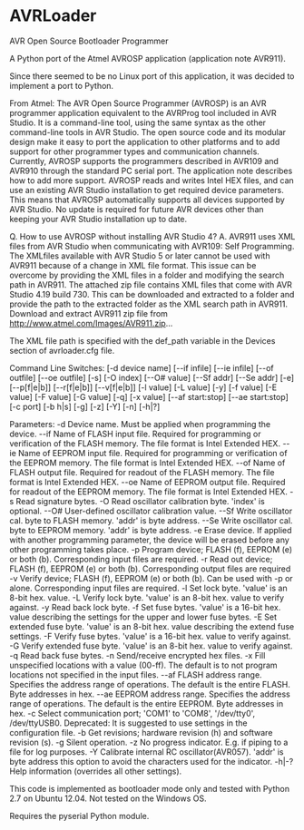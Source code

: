 # AVRLoader
AVR Open Source Bootloader Programmer

A Python port of the Atmel AVROSP application (application note AVR911).

Since there seemed to be no Linux port of this application, it was decided
to implement a port to Python. 

From Atmel:
  The AVR Open Source Programmer (AVROSP) is an AVR programmer application
  equivalent to the AVRProg tool included in AVR Studio. It is a 
  command-line tool, using the same syntax as the other command-line tools
  in AVR Studio. The open source code and its modular design make
  it easy to port the application to other platforms and to add support
  for other programmer types and communication channels. Currently,
  AVROSP supports the programmers described in AVR109 and AVR910
  through the standard PC serial port. The application note describes how 
  to add more support. AVROSP reads and writes Intel HEX files, and
  can use an existing AVR Studio installation to get required device 
  parameters. This means that AVROSP automatically supports all 
  devices supported by AVR Studio. No update is required for future AVR
  devices other than keeping your AVR Studio installation up to date.
  
  Q. How to use AVROSP without installing AVR Studio 4?
  A. AVR911 uses XML files from AVR Studio when communicating with 
     AVR109: Self Programming. The XMLfiles available with AVR Studio 5
     or later cannot be used with AVR911 because of a change in XML file
     format. This issue can be overcome by providing the XML files in a 
     folder and modifying the search path in AVR911. The attached zip file
     contains XML files that come with AVR Studio 4.19 build 730. This can
     be downloaded and extracted to a folder and provide the path to the 
     extracted folder as the XML search path in AVR911. Download and extract
     AVR911 zip file from http://www.atmel.com/Images/AVR911.zip...
     
The XML file path is specified with the def_path variable in the Devices
section of avrloader.cfg file.

Command Line Switches:
        [-d device name] [--if infile] [--ie infile] [--of outfile]
        [--oe outfile] [-s] [-O index] [--O# value] [--Sf addr] [--Se addr]
        [-e] [--p[f|e|b]] [--r[f|e|b]] [--v[f|e|b]] [-l value] [-L value]
        [-y] [-f value] [-E value] [-F value] [-G value] [-q] [-x value]
        [--af start:stop] [--ae start:stop] [-c port] [-b h|s] [-g] [-z]
        [-Y] [-n] [-h|?]

Parameters:
-d      Device name. Must be applied when programming the device.
--if    Name of FLASH input file. Required for programming or verification
        of the FLASH memory. The file format is Intel Extended HEX.
--ie    Name of EEPROM input file. Required for programming or verification
        of the EEPROM memory. The file format is Intel Extended HEX.
--of    Name of FLASH output file. Required for readout of the FLASH memory.
        The file format is Intel Extended HEX.
--oe    Name of EEPROM output file. Required for readout of the EEPROM
        memory. The file format is Intel Extended HEX.
-s      Read signature bytes.
-O      Read oscillator calibration byte. 'index' is optional.
--O#    User-defined oscillator calibration value.
--Sf    Write oscillator cal. byte to FLASH memory. 'addr' is byte address.
--Se    Write oscillator cal. byte to EEPROM memory. 'addr' is byte address.
-e      Erase device. If applied with another programming parameter, the
        device will be erased before any other programming takes place.
-p      Program device; FLASH (f), EEPROM (e) or both (b). Corresponding
        input files are required.
-r      Read out device; FLASH (f), EEPROM (e) or both (b). Corresponding
        output files are required
-v      Verify device; FLASH (f), EEPROM (e) or both (b). Can be used with
        -p or alone. Corresponding input files are required.
-l      Set lock byte. 'value' is an 8-bit hex. value.
-L      Verify lock byte. 'value' is an 8-bit hex. value to verify against.
-y      Read back lock byte.
-f      Set fuse bytes. 'value' is a 16-bit hex. value describing the
        settings for the upper and lower fuse bytes.
-E      Set extended fuse byte. 'value' is an 8-bit hex. value describing the
        extend fuse settings.
-F      Verify fuse bytes. 'value' is a 16-bit hex. value to verify against.
-G      Verify extended fuse byte. 'value' is an 8-bit hex. value to
        verify against.
-q      Read back fuse bytes.
-n      Send/receive encrypted hex files.
-x      Fill unspecified locations with a value (00-ff). The default is
        to not program locations not specified in the input files.
--af    FLASH address range. Specifies the address range of operations. The
        default is the entire FLASH. Byte addresses in hex.
--ae    EEPROM address range. Specifies the address range of operations.
        The default is the entire EEPROM. Byte addresses in hex.
-c      Select communication port; 'COM1' to 'COM8', '/dev/tty0', /dev/ttyUSB0.
        Deprecated: It is suggested to use settings in the configuration file.
-b      Get revisions; hardware revision (h) and software revision (s).
-g      Silent operation.
-z      No progress indicator. E.g. if piping to a file for log purposes.
-Y      Calibrate internal RC oscillator(AVR057). 'addr' is byte address
        this option to avoid the characters used for the indicator.
-h|-?   Help information (overrides all other settings).

This code is implemented as bootloader mode only and tested with Python 2.7
on Ubuntu 12.04. Not tested on the Windows OS.

Requires the pyserial Python module.
